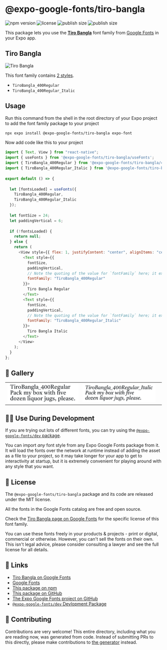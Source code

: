 # @expo-google-fonts/tiro-bangla

![npm version](https://flat.badgen.net/npm/v/@expo-google-fonts/tiro-bangla)
![license](https://flat.badgen.net/github/license/expo/google-fonts)
![publish size](https://flat.badgen.net/packagephobia/install/@expo-google-fonts/tiro-bangla)
![publish size](https://flat.badgen.net/packagephobia/publish/@expo-google-fonts/tiro-bangla)

This package lets you use the [**Tiro Bangla**](https://fonts.google.com/specimen/Tiro+Bangla) font family from [Google Fonts](https://fonts.google.com/) in your Expo app.

## Tiro Bangla

![Tiro Bangla](./font-family.png)

This font family contains [2 styles](#-gallery).

- `TiroBangla_400Regular`
- `TiroBangla_400Regular_Italic`

## Usage

Run this command from the shell in the root directory of your Expo project to add the font family package to your project

```sh
npx expo install @expo-google-fonts/tiro-bangla expo-font
```

Now add code like this to your project

```js
import { Text, View } from "react-native";
import { useFonts } from '@expo-google-fonts/tiro-bangla/useFonts';
import { TiroBangla_400Regular } from '@expo-google-fonts/tiro-bangla/400Regular';
import { TiroBangla_400Regular_Italic } from '@expo-google-fonts/tiro-bangla/400Regular_Italic';

export default () => {

  let [fontsLoaded] = useFonts({
    TiroBangla_400Regular, 
    TiroBangla_400Regular_Italic
  });

  let fontSize = 24;
  let paddingVertical = 6;

  if (!fontsLoaded) {
    return null;
  } else {
    return (
      <View style={{ flex: 1, justifyContent: "center", alignItems: "center" }}>
        <Text style={{
          fontSize,
          paddingVertical,
          // Note the quoting of the value for `fontFamily` here; it expects a string!
          fontFamily: "TiroBangla_400Regular"
        }}>
          Tiro Bangla Regular
        </Text>
        <Text style={{
          fontSize,
          paddingVertical,
          // Note the quoting of the value for `fontFamily` here; it expects a string!
          fontFamily: "TiroBangla_400Regular_Italic"
        }}>
          Tiro Bangla Italic
        </Text>
      </View>
    );
  }
};
```

## 🔡 Gallery


||||
|-|-|-|
|![TiroBangla_400Regular](./400Regular/TiroBangla_400Regular.ttf.png)|![TiroBangla_400Regular_Italic](./400Regular_Italic/TiroBangla_400Regular_Italic.ttf.png)|||


## 👩‍💻 Use During Development

If you are trying out lots of different fonts, you can try using the [`@expo-google-fonts/dev` package](https://github.com/expo/google-fonts/tree/master/font-packages/dev#readme).

You can import _any_ font style from any Expo Google Fonts package from it. It will load the fonts over the network at runtime instead of adding the asset as a file to your project, so it may take longer for your app to get to interactivity at startup, but it is extremely convenient for playing around with any style that you want.


## 📖 License

The `@expo-google-fonts/tiro-bangla` package and its code are released under the MIT license.

All the fonts in the Google Fonts catalog are free and open source.

Check the [Tiro Bangla page on Google Fonts](https://fonts.google.com/specimen/Tiro+Bangla) for the specific license of this font family.

You can use these fonts freely in your products & projects - print or digital, commercial or otherwise. However, you can't sell the fonts on their own. This isn't legal advice, please consider consulting a lawyer and see the full license for all details.

## 🔗 Links

- [Tiro Bangla on Google Fonts](https://fonts.google.com/specimen/Tiro+Bangla)
- [Google Fonts](https://fonts.google.com/)
- [This package on npm](https://www.npmjs.com/package/@expo-google-fonts/tiro-bangla)
- [This package on GitHub](https://github.com/expo/google-fonts/tree/master/font-packages/tiro-bangla)
- [The Expo Google Fonts project on GitHub](https://github.com/expo/google-fonts)
- [`@expo-google-fonts/dev` Devlopment Package](https://github.com/expo/google-fonts/tree/master/font-packages/dev)

## 🤝 Contributing

Contributions are very welcome! This entire directory, including what you are reading now, was generated from code. Instead of submitting PRs to this directly, please make contributions to [the generator](https://github.com/expo/google-fonts/tree/master/packages/generator) instead.
